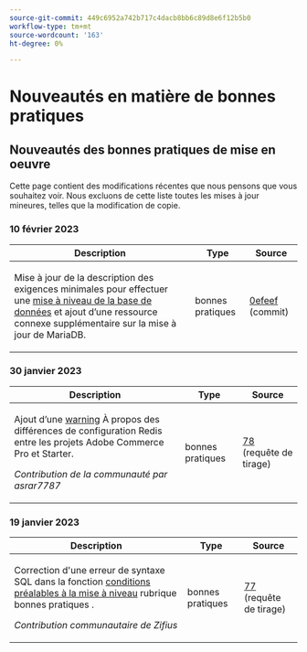 ```yaml
---
source-git-commit: 449c6952a742b717c4dacb8bb6c89d8e6f12b5b0
workflow-type: tm+mt
source-wordcount: '163'
ht-degree: 0%

---
```

# Nouveautés en matière de bonnes pratiques

## Nouveautés des bonnes pratiques de mise en oeuvre

Cette page contient des modifications récentes que nous pensons que vous souhaitez voir. Nous excluons de cette liste toutes les mises à jour mineures, telles que la modification de copie.

### 10 février 2023

<table style="table-layout:auto;">
  <thead>
    <tr>
      <th>Description</th>
      <th>Type</th>
      <th>Source</th>
    </tr>
  </thead>
  <tbody>
    <tr>
      <td><p>Mise à jour de la description des exigences minimales pour effectuer une <a href="https://experienceleague.adobe.com/docs/commerce-operations/implementation-playbook/best-practices/maintenance/commerce-235-upgrade-prerequisites-mariadb.html">mise à niveau de la base de données</a> et ajout d’une ressource connexe supplémentaire sur la mise à jour de MariaDB.</p>
</td>
      <td>bonnes pratiques</td>
      <td><a href="https://github.com/AdobeDocs/commerce-operations.en/commit/0efeef6f3d5276f42e4a67fe55f6108a399f45fb">0efeef</a> (commit)</td>
    </tr>
  </tbody>
</table><!-- date_group -->

### 30 janvier 2023

<table style="table-layout:auto;">
  <thead>
    <tr>
      <th>Description</th>
      <th>Type</th>
      <th>Source</th>
    </tr>
  </thead>
  <tbody>
    <tr>
      <td><p>Ajout d’une <a href="https://experienceleague.adobe.com/docs/commerce-operations/implementation-playbook/best-practices/planning/redis-service-configuration.html">warning</a> À propos des différences de configuration Redis entre les projets Adobe Commerce Pro et Starter.</p>
<p><i>Contribution de la communauté par asrar7787</i></p></td>
      <td>bonnes pratiques</td>
      <td><a href="https://github.com/AdobeDocs/commerce-operations.en/pull/78">78</a> (requête de tirage)</td>
    </tr>
  </tbody>
</table>

### 19 janvier 2023

<table style="table-layout:auto;">
  <thead>
    <tr>
      <th>Description</th>
      <th>Type</th>
      <th>Source</th>
    </tr>
  </thead>
  <tbody>
    <tr>
      <td><p>Correction d'une erreur de syntaxe SQL dans la fonction <a href="https://experienceleague.adobe.com/docs/commerce-operations/implementation-playbook/best-practices/maintenance/commerce-235-upgrade-prerequisites-mariadb.html">conditions préalables à la mise à niveau</a> rubrique bonnes pratiques .</p>
<p><i>Contribution communautaire de Zifius</i></p></td>
      <td>bonnes pratiques</td>
      <td><a href="https://github.com/AdobeDocs/commerce-operations.en/pull/77">77</a> (requête de tirage)</td>
    </tr>
  </tbody>
</table><!-- date_group --><!-- month_group --><!-- year_group -->
